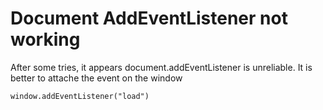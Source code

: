 # Document AddEventListener not working

After some tries, it appears document.addEventListener is unreliable.
It is better to attache the event on the window
```
window.addEventListener("load")
```
